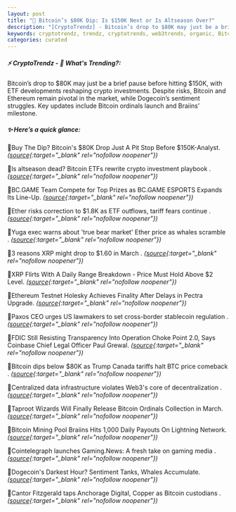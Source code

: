```yaml
---
layout: post
title: "🌇 Bitcoin’s $80K Dip: Is $150K Next or Is Altseason Over?"
description: "[CryptoTrendz] - Bitcoin’s drop to $80K may just be a brief pause before hitting $150K, with ETF developments reshaping crypto investments. Despite risks, Bitcoin and Ethereum remain pivotal in the market, while Dogecoin’s sentiment struggles. Key updates include Bitcoin ordinals launch and Braiins’ milestone."
keywords: cryptotrendz, trendz, cryptotrends, web3trends, organic, Bitcoin, Canada, Digital, Mining, Trump, CEO, BTC, XRP, crypto, stablecoin
categories: curated
---
```


##### ⚡ CryptoTrendz - 📌 *What's Trending?:*

Bitcoin’s drop to $80K may just be a brief pause before hitting $150K, with ETF developments reshaping crypto investments. Despite risks, Bitcoin and Ethereum remain pivotal in the market, while Dogecoin’s sentiment struggles. Key updates include Bitcoin ordinals launch and Braiins’ milestone.

##### ✨ *Here’s a quick glance:*


🔹Buy The Dip? Bitcoin's $80K Drop Just A Pit Stop Before $150K-Analyst. *([source](https://s.avyag.com/koun){:target="_blank" rel="nofollow noopener"})*

🔹Is altseason dead? Bitcoin ETFs rewrite crypto investment playbook . *([source](https://s.avyag.com/0rg8){:target="_blank" rel="nofollow noopener"})*

🔹BC.GAME Team Compete for Top Prizes as BC.GAME ESPORTS Expands Its Line-Up. *([source](https://s.avyag.com/jnkt){:target="_blank" rel="nofollow noopener"})*

🔹Ether risks correction to $1.8K as ETF outflows, tariff fears continue . *([source](https://s.avyag.com/wde6){:target="_blank" rel="nofollow noopener"})*

🔹Yuga exec warns about 'true bear market' Ether price as whales scramble . *([source](https://s.avyag.com/xj9r){:target="_blank" rel="nofollow noopener"})*

🔹3 reasons XRP might drop to $1.60 in March . *([source](https://s.avyag.com/j3oy){:target="_blank" rel="nofollow noopener"})*

🔹XRP Flirts With A Daily Range Breakdown - Price Must Hold Above $2 Level. *([source](https://s.avyag.com/tq30){:target="_blank" rel="nofollow noopener"})*

🔹Ethereum Testnet Holesky Achieves Finality After Delays in Pectra Upgrade. *([source](https://s.avyag.com/c8hy){:target="_blank" rel="nofollow noopener"})*

🔹Paxos CEO urges US lawmakers to set cross-border stablecoin regulation . *([source](https://s.avyag.com/i9k6){:target="_blank" rel="nofollow noopener"})*

🔹FDIC Still Resisting Transparency Into Operation Choke Point 2.0, Says Coinbase Chief Legal Officer Paul Grewal. *([source](https://s.avyag.com/xbg8){:target="_blank" rel="nofollow noopener"})*

🔹Bitcoin dips below $80K as Trump Canada tariffs halt BTC price comeback . *([source](https://s.avyag.com/gp5q){:target="_blank" rel="nofollow noopener"})*

🔹Centralized data infrastructure violates Web3's core of decentralization . *([source](https://s.avyag.com/xp31){:target="_blank" rel="nofollow noopener"})*

🔹Taproot Wizards Will Finally Release Bitcoin Ordinals Collection in March. *([source](https://s.avyag.com/3erq){:target="_blank" rel="nofollow noopener"})*

🔹Bitcoin Mining Pool Braiins Hits 1,000 Daily Payouts On Lightning Network. *([source](https://s.avyag.com/hn32){:target="_blank" rel="nofollow noopener"})*

🔹Cointelegraph launches Gaming.News: A fresh take on gaming media . *([source](https://s.avyag.com/gxmd){:target="_blank" rel="nofollow noopener"})*

🔹Dogecoin's Darkest Hour? Sentiment Tanks, Whales Accumulate. *([source](https://s.avyag.com/ozug){:target="_blank" rel="nofollow noopener"})*

🔹Cantor Fitzgerald taps Anchorage Digital, Copper as Bitcoin custodians . *([source](https://s.avyag.com/0qgh){:target="_blank" rel="nofollow noopener"})*
